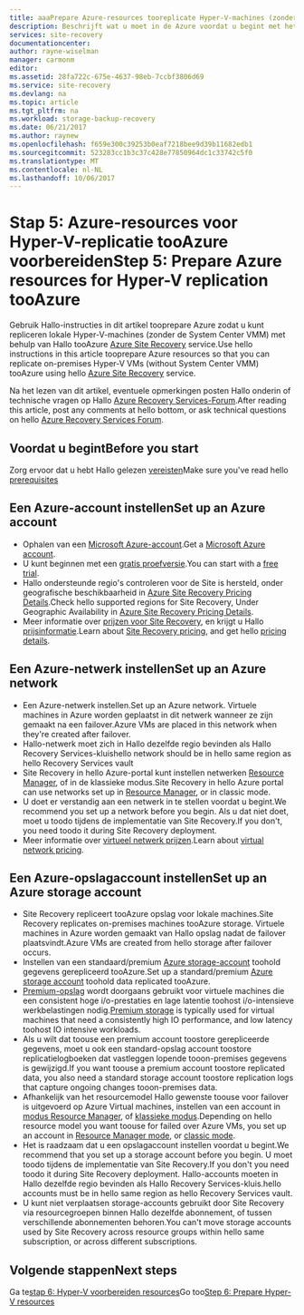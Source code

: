 ```yaml
---
title: aaaPrepare Azure-resources tooreplicate Hyper-V-machines (zonder de System Center VMM) tooAzure met Azure Site Recovery | Microsoft Docs
description: Beschrijft wat u moet in de Azure voordat u begint met het repliceren van Hyper-V-machines (zonder VMM) tooAzure met Azure Site Recovery
services: site-recovery
documentationcenter: 
author: rayne-wiselman
manager: carmonm
editor: 
ms.assetid: 28fa722c-675e-4637-98eb-7ccbf3806d69
ms.service: site-recovery
ms.devlang: na
ms.topic: article
ms.tgt_pltfrm: na
ms.workload: storage-backup-recovery
ms.date: 06/21/2017
ms.author: raynew
ms.openlocfilehash: f659e300c39253b0eaf7218bee9d39b11682edb1
ms.sourcegitcommit: 523283cc1b3c37c428e77850964dc1c33742c5f0
ms.translationtype: MT
ms.contentlocale: nl-NL
ms.lasthandoff: 10/06/2017
---
```

# <a name="step-5-prepare-azure-resources-for-hyper-v-replication-tooazure"></a><span data-ttu-id="83c1f-103">Stap 5: Azure-resources voor Hyper-V-replicatie tooAzure voorbereiden</span><span class="sxs-lookup"><span data-stu-id="83c1f-103">Step 5: Prepare Azure resources for Hyper-V replication tooAzure</span></span>

<span data-ttu-id="83c1f-104">Gebruik Hallo-instructies in dit artikel tooprepare Azure zodat u kunt repliceren lokale Hyper-V-machines (zonder de System Center VMM) met behulp van Hallo tooAzure [Azure Site Recovery](site-recovery-overview.md) service.</span><span class="sxs-lookup"><span data-stu-id="83c1f-104">Use hello instructions in this article tooprepare Azure resources so that you can replicate on-premises Hyper-V VMs (without System Center VMM) tooAzure using hello [Azure Site Recovery](site-recovery-overview.md) service.</span></span>

<span data-ttu-id="83c1f-105">Na het lezen van dit artikel, eventuele opmerkingen posten Hallo onderin of technische vragen op Hallo [Azure Recovery Services-Forum](https://social.msdn.microsoft.com/forums/azure/home?forum=hypervrecovmgr).</span><span class="sxs-lookup"><span data-stu-id="83c1f-105">After reading this article, post any comments at hello bottom, or ask technical questions on hello [Azure Recovery Services Forum](https://social.msdn.microsoft.com/forums/azure/home?forum=hypervrecovmgr).</span></span>

## <a name="before-you-start"></a><span data-ttu-id="83c1f-106">Voordat u begint</span><span class="sxs-lookup"><span data-stu-id="83c1f-106">Before you start</span></span>

<span data-ttu-id="83c1f-107">Zorg ervoor dat u hebt Hallo gelezen [vereisten](hyper-v-site-walkthrough-prerequisites.md)</span><span class="sxs-lookup"><span data-stu-id="83c1f-107">Make sure you've read hello [prerequisites](hyper-v-site-walkthrough-prerequisites.md)</span></span>

## <a name="set-up-an-azure-account"></a><span data-ttu-id="83c1f-108">Een Azure-account instellen</span><span class="sxs-lookup"><span data-stu-id="83c1f-108">Set up an Azure account</span></span>

- <span data-ttu-id="83c1f-109">Ophalen van een [Microsoft Azure-account](http://azure.microsoft.com/).</span><span class="sxs-lookup"><span data-stu-id="83c1f-109">Get a [Microsoft Azure account](http://azure.microsoft.com/).</span></span>
- <span data-ttu-id="83c1f-110">U kunt beginnen met een [gratis proefversie](https://azure.microsoft.com/pricing/free-trial/).</span><span class="sxs-lookup"><span data-stu-id="83c1f-110">You can start with a [free trial](https://azure.microsoft.com/pricing/free-trial/).</span></span>
- <span data-ttu-id="83c1f-111">Hallo ondersteunde regio's controleren voor de Site is hersteld, onder geografische beschikbaarheid in [Azure Site Recovery Pricing Details](https://azure.microsoft.com/pricing/details/site-recovery/).</span><span class="sxs-lookup"><span data-stu-id="83c1f-111">Check hello supported regions for Site Recovery, Under Geographic Availability in [Azure Site Recovery Pricing Details](https://azure.microsoft.com/pricing/details/site-recovery/).</span></span>
- <span data-ttu-id="83c1f-112">Meer informatie over [prijzen voor Site Recovery](site-recovery-faq.md#pricing), en krijgt u Hallo [prijsinformatie](https://azure.microsoft.com/pricing/details/site-recovery/).</span><span class="sxs-lookup"><span data-stu-id="83c1f-112">Learn about [Site Recovery pricing](site-recovery-faq.md#pricing), and get hello [pricing details](https://azure.microsoft.com/pricing/details/site-recovery/).</span></span>


## <a name="set-up-an-azure-network"></a><span data-ttu-id="83c1f-113">Een Azure-netwerk instellen</span><span class="sxs-lookup"><span data-stu-id="83c1f-113">Set up an Azure network</span></span>

- <span data-ttu-id="83c1f-114">Een Azure-netwerk instellen.</span><span class="sxs-lookup"><span data-stu-id="83c1f-114">Set up an Azure network.</span></span> <span data-ttu-id="83c1f-115">Virtuele machines in Azure worden geplaatst in dit netwerk wanneer ze zijn gemaakt na een failover.</span><span class="sxs-lookup"><span data-stu-id="83c1f-115">Azure VMs are placed in this network when they're created after failover.</span></span>
- <span data-ttu-id="83c1f-116">Hallo-netwerk moet zich in Hallo dezelfde regio bevinden als Hallo Recovery Services-kluis</span><span class="sxs-lookup"><span data-stu-id="83c1f-116">hello network should be in hello same region as hello Recovery Services vault</span></span>
- <span data-ttu-id="83c1f-117">Site Recovery in hello Azure-portal kunt instellen netwerken [Resource Manager](../resource-manager-deployment-model.md), of in de klassieke modus.</span><span class="sxs-lookup"><span data-stu-id="83c1f-117">Site Recovery in hello Azure portal can use networks set up in [Resource Manager](../resource-manager-deployment-model.md), or in classic mode.</span></span>
- <span data-ttu-id="83c1f-118">U doet er verstandig aan een netwerk in te stellen voordat u begint.</span><span class="sxs-lookup"><span data-stu-id="83c1f-118">We recommend you set up a network before you begin.</span></span> <span data-ttu-id="83c1f-119">Als u dat niet doet, moet u toodo tijdens de implementatie van Site Recovery.</span><span class="sxs-lookup"><span data-stu-id="83c1f-119">If you don't, you need toodo it during Site Recovery deployment.</span></span>
- <span data-ttu-id="83c1f-120">Meer informatie over [virtueel netwerk prijzen](https://azure.microsoft.com/pricing/details/virtual-network/).</span><span class="sxs-lookup"><span data-stu-id="83c1f-120">Learn about [virtual network pricing](https://azure.microsoft.com/pricing/details/virtual-network/).</span></span>


## <a name="set-up-an-azure-storage-account"></a><span data-ttu-id="83c1f-121">Een Azure-opslagaccount instellen</span><span class="sxs-lookup"><span data-stu-id="83c1f-121">Set up an Azure storage account</span></span>

- <span data-ttu-id="83c1f-122">Site Recovery repliceert tooAzure opslag voor lokale machines.</span><span class="sxs-lookup"><span data-stu-id="83c1f-122">Site Recovery replicates on-premises machines tooAzure storage.</span></span> <span data-ttu-id="83c1f-123">Virtuele machines in Azure worden gemaakt van Hallo opslag nadat de failover plaatsvindt.</span><span class="sxs-lookup"><span data-stu-id="83c1f-123">Azure VMs are created from hello storage after failover occurs.</span></span>
- <span data-ttu-id="83c1f-124">Instellen van een standaard/premium [Azure storage-account](../storage/common/storage-create-storage-account.md#create-a-storage-account) toohold gegevens gerepliceerd tooAzure.</span><span class="sxs-lookup"><span data-stu-id="83c1f-124">Set up a standard/premium [Azure storage account](../storage/common/storage-create-storage-account.md#create-a-storage-account) toohold data replicated tooAzure.</span></span>
- <span data-ttu-id="83c1f-125">[Premium-opslag](../storage/common/storage-premium-storage.md) wordt doorgaans gebruikt voor virtuele machines die een consistent hoge i/o-prestaties en lage latentie toohost i/o-intensieve werkbelastingen nodig.</span><span class="sxs-lookup"><span data-stu-id="83c1f-125">[Premium storage](../storage/common/storage-premium-storage.md) is typically used for virtual machines that need a consistently high IO performance, and low latency toohost IO intensive workloads.</span></span>
- <span data-ttu-id="83c1f-126">Als u wilt dat toouse een premium account toostore gerepliceerde gegevens, moet u ook een standard-opslag account toostore replicatielogboeken dat vastleggen lopende tooon-premises gegevens is gewijzigd.</span><span class="sxs-lookup"><span data-stu-id="83c1f-126">If you want toouse a premium account toostore replicated data, you also need a standard storage account toostore replication logs that capture ongoing changes tooon-premises data.</span></span>
- <span data-ttu-id="83c1f-127">Afhankelijk van het resourcemodel Hallo gewenste toouse voor failover is uitgevoerd op Azure Virtual machines, instellen van een account in [modus Resource Manager](../storage/common/storage-create-storage-account.md), of [klassieke modus](../storage/common/storage-create-storage-account.md).</span><span class="sxs-lookup"><span data-stu-id="83c1f-127">Depending on hello resource model you want toouse for failed over Azure VMs, you set up an account in [Resource Manager mode](../storage/common/storage-create-storage-account.md), or [classic mode](../storage/common/storage-create-storage-account.md).</span></span>
- <span data-ttu-id="83c1f-128">Het is raadzaam dat u een opslagaccount instellen voordat u begint.</span><span class="sxs-lookup"><span data-stu-id="83c1f-128">We recommend that you set up a storage account before you begin.</span></span> <span data-ttu-id="83c1f-129">U moet toodo tijdens de implementatie van Site Recovery.</span><span class="sxs-lookup"><span data-stu-id="83c1f-129">If you don't you need toodo it during Site Recovery deployment.</span></span> <span data-ttu-id="83c1f-130">Hallo-accounts moeten in Hallo dezelfde regio bevinden als Hallo Recovery Services-kluis.</span><span class="sxs-lookup"><span data-stu-id="83c1f-130">hello accounts must be in hello same region as hello Recovery Services vault.</span></span>
- <span data-ttu-id="83c1f-131">U kunt niet verplaatsen storage-accounts gebruikt door Site Recovery via resourcegroepen binnen Hallo dezelfde abonnement, of tussen verschillende abonnementen behoren.</span><span class="sxs-lookup"><span data-stu-id="83c1f-131">You can't move storage accounts used by Site Recovery across resource groups within hello same subscription, or across different subscriptions.</span></span>


## <a name="next-steps"></a><span data-ttu-id="83c1f-132">Volgende stappen</span><span class="sxs-lookup"><span data-stu-id="83c1f-132">Next steps</span></span>

<span data-ttu-id="83c1f-133">Ga te[stap 6: Hyper-V voorbereiden resources](hyper-v-site-walkthrough-prepare-hyper-v.md)</span><span class="sxs-lookup"><span data-stu-id="83c1f-133">Go too[Step 6: Prepare Hyper-V resources](hyper-v-site-walkthrough-prepare-hyper-v.md)</span></span>
